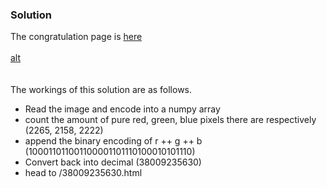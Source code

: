 ### Solution
The congratulation page is [here](hanssmithwrin.ch/38009235630.html)
\
\
[alt](congrats.png)
\
\
\
The workings of this solution are as follows.
- Read the image and encode into a numpy array
- count the amount of pure red, green, blue pixels there are respectively (2265, 2158, 2222)
- append the binary encoding of r ++ g ++ b (100011011001100001101110100010101110)
- Convert back into decimal (38009235630)
- head to /38009235630.html
